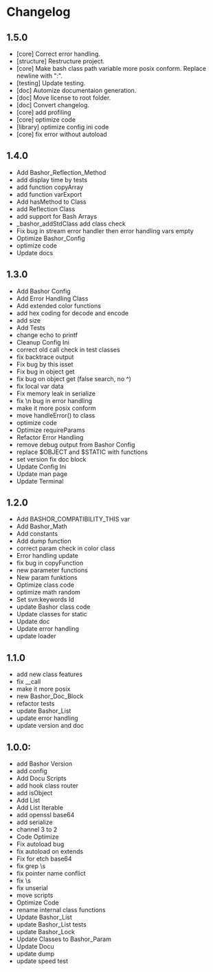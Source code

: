 # Changelog

## 1.5.0

* [core] Correct error handling.
* [structure] Restructure project.
* [core] Make bash class path variable more posix conform. Replace newline with ":".
* [testing] Update testing.
* [doc] Automize documentaion generation.
* [doc] Move license to root folder.
* [doc] Convert changelog.
* [core] add profiling
* [core] optimize code
* [library] optimize config ini code
* [core] fix error without autoload

## 1.4.0

* Add Bashor\_Reflection\_Method
* add display time by tests
* add function copyArray
* add function varExport
* Add hasMethod to Class
* add Reflection Class
* add support for Bash Arrays
* \_bashor\_addStdClass add class check
* Fix bug in stream error handler then error handling vars empty
* Optimize Bashor\_Config
* optimize code
* Update docs


## 1.3.0

* Add Bashor Config
* Add Error Handling Class
* Add extended color functions
* add hex coding for decode and encode
* add size
* Add Tests
* change echo to printf
* Cleanup Config Ini
* correct old call check in test classes
* fix backtrace output
* Fix bug by this isset
* Fix bug in object get
* fix bug on object get (false search, no ^)
* fix local var data
* Fix memory leak in serialize
* fix \n bug in error handling
* make it more posix conform
* move handleError() to class
* optimize code
* Optimize requireParams
* Refactor Error Handling
* remove debug output from Bashor Config
* replace $OBJECT and $STATIC with functions
* set version fix doc block
* Update Config Ini
* Update man page
* Update Terminal

## 1.2.0

* Add  BASHOR\_COMPATIBILITY\_THIS var
* Add Bashor\_Math
* Add constants
* Add dump function
* correct param check in color class
* Error handling update
* fix bug in copyFunction
* new parameter functions
* New param funktions
* Optimize class code
* optimize math random
* Set svn:keywords Id
* update Bashor class code
* Update classes for static
* Update doc
* Update error handling
* update loader


## 1.1.0

* add new class features
* fix \_\_call
* make it more posix
* new Bashor\_Doc\_Block
* refactor tests
* update Bashor\_List
* update error handling
* update version and doc

## 1.0.0:

* add Bashor Version
* add config
* Add Docu Scripts
* add hook class router
* add isObject
* Add List
* Add List Iterable
* add openssl base64
* add serialize
* channel 3 to 2
* Code Optimize
* Fix autoload bug
* fix autoload on extends
* Fix for etch base64
* fix grep \s
* fix pointer name conflict
* fix \s
* fix unserial
* move scripts
* Optimize Code
* rename internal class functions
* Update Bashor\_List
* update Bashor\_List tests
* update Bashor\_Lock
* Update Classes to Bashor\_Param
* Update Docu
* update dump
* update speed test
